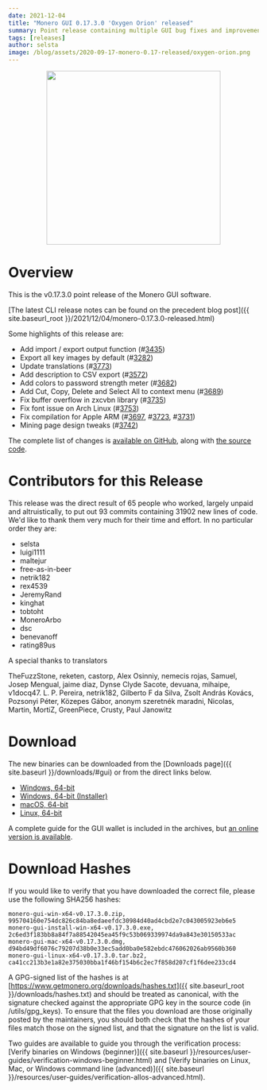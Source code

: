```yaml
---
date: 2021-12-04
title: "Monero GUI 0.17.3.0 'Oxygen Orion' released"
summary: Point release containing multiple GUI bug fixes and improvements.
tags: [releases]
author: selsta
image: /blog/assets/2020-09-17-monero-0.17-released/oxygen-orion.png
---
```


<div align="center">
    <img src="{{ page.image }}" width="350px">
</div>

# Overview

This is the v0.17.3.0 point release of the Monero GUI software.

[The latest CLI release notes can be found on the precedent blog post]({{ site.baseurl_root }}/2021/12/04/monero-0.17.3.0-released.html)

Some highlights of this release are:

- Add import / export output function (#[3435](https://github.com/monero-project/monero-gui/pull/3435))
- Export all key images by default (#[3282](https://github.com/monero-project/monero-gui/pull/3282))
- Update translations (#[3773](https://github.com/monero-project/monero-gui/pull/3773))
- Add description to CSV export (#[3572](https://github.com/monero-project/monero-gui/pull/3572))
- Add colors to password strength meter (#[3682](https://github.com/monero-project/monero-gui/pull/3682))
- Add Cut, Copy, Delete and Select All to context menu (#[3689](https://github.com/monero-project/monero-gui/pull/3689))
- Fix buffer overflow in zxcvbn library (#[3735](https://github.com/monero-project/monero-gui/pull/3735))
- Fix font issue on Arch Linux (#[3753](https://github.com/monero-project/monero-gui/pull/3753))
- Fix compilation for Apple ARM (#[3697](https://github.com/monero-project/monero-gui/pull/3697), #[3723](https://github.com/monero-project/monero-gui/pull/3723), #[3731](https://github.com/monero-project/monero-gui/pull/3731))
- Mining page design tweaks (#[3742](https://github.com/monero-project/monero-gui/pull/3742))

The complete list of changes is [available on GitHub](https://github.com/monero-project/monero-gui/compare/v0.17.2.3...v0.17.3.0), along with [the source code](https://github.com/monero-project/monero-gui/tree/v0.17.3.0).

# Contributors for this Release

This release was the direct result of 65 people who worked, largely unpaid and altruistically, to put out 93 commits containing 31902 new lines of code. We'd like to thank them very much for their time and effort. In no particular order they are:

- selsta
- luigi1111
- maltejur
- free-as-in-beer
- netrik182
- rex4539
- JeremyRand
- kinghat
- tobtoht
- MoneroArbo
- dsc
- benevanoff
- rating89us

A special thanks to translators

TheFuzzStone, reketen, castorp, Alex Osinniy, nemecis rojas, Samuel, Josep Mengual, jaime diaz, Dynse Clyde Sacote, devuana, mihaipe, v1docq47. L. P. Pereira, netrik182, Gilberto F da Silva, Zsolt András Kovács, Pozsonyi Péter, Közepes Gábor, anonym szeretnék maradni, Nicolas, Martin, MortiZ, GreenPiece, Crusty, Paul Janowitz

# Download

The new binaries can be downloaded from the [Downloads page]({{ site.baseurl }}/downloads/#gui) or from the direct links below.

- [Windows, 64-bit](https://downloads.getmonero.org/gui/monero-gui-win-x64-v0.17.3.0.zip)
- [Windows, 64-bit (Installer)](https://downloads.getmonero.org/gui/monero-gui-install-win-x64-v0.17.3.0.exe)
- [macOS, 64-bit](https://downloads.getmonero.org/gui/monero-gui-mac-x64-v0.17.3.0.dmg)
- [Linux, 64-bit](https://downloads.getmonero.org/gui/monero-gui-linux-x64-v0.17.3.0.tar.bz2)

A complete guide for the GUI wallet is included in the archives, but [an online version is available](https://github.com/monero-ecosystem/monero-GUI-guide/blob/master/monero-GUI-guide.md).

# Download Hashes

If you would like to verify that you have downloaded the correct file, please use the following SHA256 hashes:

```
monero-gui-win-x64-v0.17.3.0.zip, 995704160e754dc826c84ba8edaeefdc30984d40ad4cbd2e7c043005923eb6e5
monero-gui-install-win-x64-v0.17.3.0.exe, 2c6ed3f183bb8a84f7a88542045ea45f9c53b069339974da9a843e30150533ac
monero-gui-mac-x64-v0.17.3.0.dmg, d94bd49df6076c79207d38b0e33ec5add0ba0e582ebdc476062026ab9560b360
monero-gui-linux-x64-v0.17.3.0.tar.bz2, ca41cc213b3e1a82e375030bba1f46bf154b6c2ec7f858d207cf1f6dee233cd4
```

A GPG-signed list of the hashes is at [https://www.getmonero.org/downloads/hashes.txt]({{ site.baseurl_root }}/downloads/hashes.txt) and should be treated as canonical, with the signature checked against the appropriate GPG key in the source code (in /utils/gpg_keys). To ensure that the files you download are those originally posted by the maintainers, you should both check that the hashes of your files match those on the signed list, and that the signature on the list is valid.

Two guides are available to guide you through the verification process: [Verify binaries on Windows (beginner)]({{ site.baseurl }}/resources/user-guides/verification-windows-beginner.html) and [Verify binaries on Linux, Mac, or Windows command line (advanced)]({{ site.baseurl }}/resources/user-guides/verification-allos-advanced.html).
